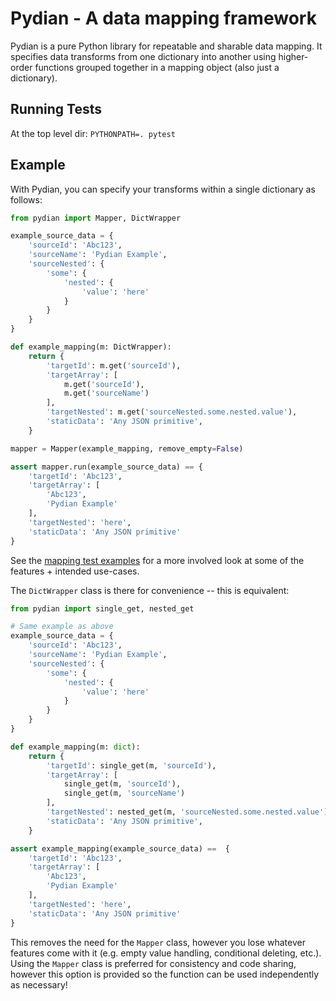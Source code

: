# Pydian - A data mapping framework

Pydian is a pure Python library for repeatable and sharable data mapping. It specifies data transforms from one dictionary into another using higher-order functions grouped together in a mapping object (also just a dictionary).

## Running Tests
At the top level dir: `PYTHONPATH=. pytest`

## Example
With Pydian, you can specify your transforms within a single dictionary as follows:
```python
from pydian import Mapper, DictWrapper

example_source_data = {
    'sourceId': 'Abc123',
    'sourceName': 'Pydian Example',
    'sourceNested': {
        'some': {
            'nested': {
                'value': 'here'
            }
        }
    }
}

def example_mapping(m: DictWrapper):
    return {
        'targetId': m.get('sourceId'),
        'targetArray': [
            m.get('sourceId'),
            m.get('sourceName')
        ],
        'targetNested': m.get('sourceNested.some.nested.value'),
        'staticData': 'Any JSON primitive',
    }

mapper = Mapper(example_mapping, remove_empty=False)

assert mapper.run(example_source_data) == {
    'targetId': 'Abc123',
    'targetArray': [
        'Abc123',
        'Pydian Example'
    ],
    'targetNested': 'here',
    'staticData': 'Any JSON primitive'
}
```

See the [mapping test examples](./tests/test_mapping.py) for a more involved look at some of the features + intended use-cases.

The `DictWrapper` class is there for convenience -- this is equivalent:
```python
from pydian import single_get, nested_get

# Same example as above
example_source_data = {
    'sourceId': 'Abc123',
    'sourceName': 'Pydian Example',
    'sourceNested': {
        'some': {
            'nested': {
                'value': 'here'
            }
        }
    }
}

def example_mapping(m: dict):
    return {
        'targetId': single_get(m, 'sourceId'),
        'targetArray': [
            single_get(m, 'sourceId'),
            single_get(m, 'sourceName')
        ],
        'targetNested': nested_get(m, 'sourceNested.some.nested.value'),
        'staticData': 'Any JSON primitive',
    }

assert example_mapping(example_source_data) ==  {
    'targetId': 'Abc123',
    'targetArray': [
        'Abc123',
        'Pydian Example'
    ],
    'targetNested': 'here',
    'staticData': 'Any JSON primitive'
}
```

This removes the need for the `Mapper` class, however you lose whatever features come with it (e.g. empty value handling, conditional deleting, etc.). Using the `Mapper` class is preferred for consistency and code sharing, however this option is provided so the function can be used independently as necessary!